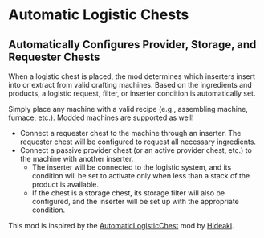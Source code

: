 # Automatic Logistic Chests
## Automatically Configures Provider, Storage, and Requester Chests

When a logistic chest is placed, the mod determines which inserters insert into or extract from valid crafting machines. Based on the ingredients and products, a logistic request, filter, or inserter condition is automatically set.

Simply place any machine with a valid recipe (e.g., assembling machine, furnace, etc.). Modded machines are supported as well!
- Connect a requester chest to the machine through an inserter. The requester chest will be configured to request all necessary ingredients.
- Connect a passive provider chest (or an active provider chest, etc.) to the machine with another inserter. 
  - The inserter will be connected to the logistic system, and its condition will be set to activate only when less than a stack of the product is available.
  - If the chest is a storage chest, its storage filter will also be configured, and the inserter will be set up with the appropriate condition.

This mod is inspired by the [AutomaticLogisticChest](https://mods.factorio.com/mod/AutomaticLogisticChest) mod by [Hideaki](https://mods.factorio.com/user/Hideaki).
